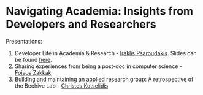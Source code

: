 # Navigating Academia: Insights from Developers and Researchers

Presentations:

1. Developer Life in Academia & Research - [Iraklis Psaroudakis](https://www.kingherc.com/). Slides can be found [here](https://www.kingherc.com/assets/posts/2025-02-13-developer-academia/2025.02.13.developer.life.in.academia.research.pdf).
2. Sharing experiences from being a post-doc in computer science - [Foivos Zakkak](https://foivos.zakkak.net/)
3. Building and maintaining an applied research group: A retrospective of the Beehive Lab - [Christos Kotselidis](https://www.kotselidis.net/)
